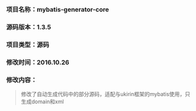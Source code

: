 ### 项目名称：mybatis-generator-core
### 源码版本：1.3.5
### 项目类型：源码
### 修改时间：2016.10.26
### 修改内容：
> 修改了自动生成代码中的部分源码，适配与ukirin框架的mybatis使用，只生成domain和xml


